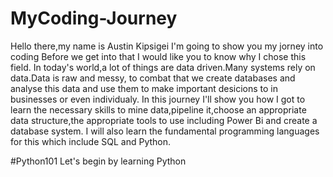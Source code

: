 # MyCoding-Journey
Hello there,my name is Austin Kipsigei I'm going to show you my jorney into coding 
Before we get into that I would like you to know why I chose this field.
In today's world,a lot of things are data driven.Many systems rely on data.Data is raw and messy,
to combat that we create databases and analyse this data and use them to make important desicions to in businesses or even individualy.
In this journey I'll show you how I got to learn the necessary skills to mine data,pipeline it,choose an appropriate data structure,the appropriate tools to use including Power Bi and create a database system.
I will also learn the fundamental programming languages for this which include SQL and Python.
              
#Python101
Let's begin by learning Python              
  
